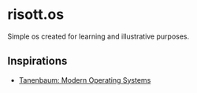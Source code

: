 # risott.os

Simple os created for learning and illustrative purposes. 

## Inspirations

- [Tanenbaum: Modern Operating Systems](https://www.amazon.com/Modern-Operating-Systems-Andrew-Tanenbaum/dp/013359162X)
